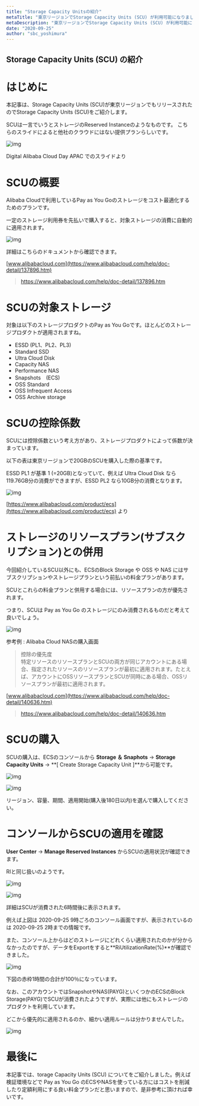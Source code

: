 ```yaml
---
title: "Storage Capacity Unitsの紹介"
metaTitle: "東京リージョンでStorage Capacity Units (SCU) が利用可能になりました"
metaDescription: "東京リージョンでStorage Capacity Units (SCU) が利用可能になりました"
date: "2020-09-25"
author: "sbc_yoshimura"
---
```


## Storage Capacity Units (SCU) の紹介

# はじめに

本記事は、Storage Capacity Units (SCU)が東京リージョンでもリリースされたのでStorage Capacity Units (SCU)をご紹介します。     

SCUは一言でいうとストレージのReserved Instanceのようなものです。
こちらのスライドによると他社のクラウドにはない提供プランらしいです。

![img](https://raw.githubusercontent.com/sbcloud/help/master/content/usecase-storage/Storage_images_26006613632265400/20200925134427.png "img")      

Digital Alibaba Cloud Day APAC でのスライドより

# SCUの概要

Alibaba Cloudで利用しているPay as You Goのストレージをコスト最適化するためのプランです。

一定のストレージ利用券を先払いで購入すると、対象ストレージの消費に自動的に適用されます。

![img](https://raw.githubusercontent.com/sbcloud/help/master/content/usecase-storage/Storage_images_26006613632265400/20200925163358.png "img")      

詳細はこちらのドキュメントから確認できます。

[www.alibabacloud.com](https://www.alibabacloud.com/help/doc-detail/137896.htm)
> https://www.alibabacloud.com/help/doc-detail/137896.htm

# SCUの対象ストレージ

対象は以下のストレージプロダクトのPay as You Goです。ほとんどのストレージプロダクトが適用されますね。

- ESSD (PL1、PL2、PL3)
- Standard SSD
- Ultra Cloud Disk
- Capacity NAS
- Performance NAS
- Snapshots　(ECS)
- OSS Standard
- OSS Infrequent Access
- OSS Archive storage

# SCUの控除係数

SCUには控除係数という考え方があり、ストレージプロダクトによって係数が決まっています。

以下の表は東京リージョンで20GBのSCUを購入した際の基準です。

ESSD PL1 が基準 1 (=20GB)となっていて、例えば Ultra Cloud Disk なら119.76GB分の消費ができますが、ESSD PL2 なら10GB分の消費となります。

![img](https://raw.githubusercontent.com/sbcloud/help/master/content/usecase-storage/Storage_images_26006613632265400/20200925151351.png "img")      

[https://www.alibabacloud.com/product/ecs](https://www.alibabacloud.com/product/ecs) より

# ストレージのリソースプラン(サブスクリプション)との併用

今回紹介しているSCU以外にも、ECSのBlock Storage や OSS や NAS にはサブスクリプションやストレージプランという前払いの料金プランがあります。

SCUとこれらの料金プランと併用する場合には、リソースプランの方が優先されます。

つまり、SCUは Pay as You Go のストレージにのみ消費されるものだと考えて良いでしょう。

![img](https://raw.githubusercontent.com/sbcloud/help/master/content/usecase-storage/Storage_images_26006613632265400/20200925152838.png "img")      

参考例 : Alibaba Cloud NASの購入画面

> 控除の優先度  
> 特定リソースのリソースプランとSCUの両方が同じアカウントにある場合、指定されたリソースのリソースプランが最初に適用されます。たとえば、アカウントにOSSリソースプランとSCUが同時にある場合、OSSリソースプランが最初に適用されます。

[www.alibabacloud.com](https://www.alibabacloud.com/help/doc-detail/140636.htm)
> https://www.alibabacloud.com/help/doc-detail/140636.htm


# SCUの購入

SCUの購入は、ECSのコンソールから **Storage ＆ Snaphots** → **Storage Capacity Units** → **\[ Create Storage Capacity Unit \]**から可能です。

![img](https://raw.githubusercontent.com/sbcloud/help/master/content/usecase-storage/Storage_images_26006613632265400/20200925160919.png "img")      

![img](https://raw.githubusercontent.com/sbcloud/help/master/content/usecase-storage/Storage_images_26006613632265400/20200925161142.png "img")      

リージョン、容量、期間、適用開始(購入後180日以内)を選んで購入してください。

# コンソールからSCUの適用を確認

**User Center** → **Manage Reserved Instances** からSCUの適用状況が確認できます。

RIと同じ扱いのようです。

![img](https://raw.githubusercontent.com/sbcloud/help/master/content/usecase-storage/Storage_images_26006613632265400/20200925155457.png "img")      

![img](https://raw.githubusercontent.com/sbcloud/help/master/content/usecase-storage/Storage_images_26006613632265400/20200925155651.png "img")      

詳細はSCUが消費された6時間後に表示されます。

例えば上図は 2020-09-25 9時ごろのコンソール画面ですが、表示されているのは 2020-09-25 2時までの情報です。

また、コンソール上からはどのストレージにどれくらい適用されたのかが分からなかったのですが、データをExportをすると**RiUtilizationRate(%)**が確認できました。

![img](https://raw.githubusercontent.com/sbcloud/help/master/content/usecase-storage/Storage_images_26006613632265400/20200925160020.png "img")      

下図の赤枠1時間の合計が100％になっています。

なお、このアカウントではSnapshotやNAS(PAYG)といくつかのECSのBlock Storage(PAYG)でSCUが消費されたようですが、実際には他にもストレージのプロダクトを利用しています。

どこから優先的に適用されるのか、細かい適用ルールは分かりませんでした。

![img](https://raw.githubusercontent.com/sbcloud/help/master/content/usecase-storage/Storage_images_26006613632265400/20200925160214.png "img")     

# 最後に
本記事では、torage Capacity Units (SCU) についてをご紹介しました。例えば検証環境などで Pay as You Go のECSやNASを使っている方にはコストを削減したり定額利用にする良い料金プランだと思いますので、是非参考に頂ければ幸いです。     

